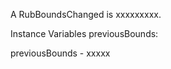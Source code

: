 A RubBoundsChanged is xxxxxxxxx.Instance Variables	previousBounds:		<Object>previousBounds	- xxxxx